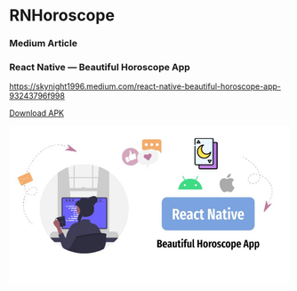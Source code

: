 # RNHoroscope

### Medium Article
### React Native — Beautiful Horoscope App

https://skynight1996.medium.com/react-native-beautiful-horoscope-app-93243796f998

[Download APK](https://github.com/WenLonG12345/RNHoroscope/releases/tag/debug-apk)

![screenshot](screenshot.jpg)
